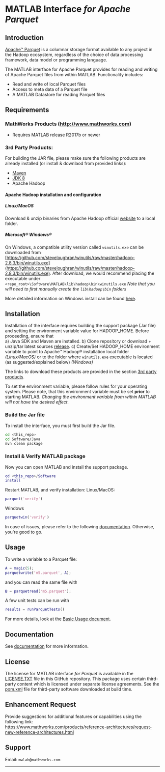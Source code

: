 [//]: #  (Copyright 2017, The MathWorks, Inc.)

# MATLAB Interface *for Apache Parquet*
## Introduction
[Apache™ Parquet](https://parquet.apache.org/) is a columnar storage format
available to any project in the Hadoop ecosystem, regardless of the choice of
data processing framework, data model or programming language.

The MATLAB interface for Apache Parquet provides for reading and writing of Apache Parquet files from within MATLAB. Functionality includes:
* Read and write of local Parquet files
* Access to meta data of a Parquet file
* A MATLAB Datastore for reading Parquet files

## Requirements
### MathWorks Products (http://www.mathworks.com)
* Requires MATLAB release R2017b or newer

### 3rd Party Products:
For building the JAR file, please make sure the following products are already installed (or install & downlaod from provided links):
- [Maven](https://maven.apache.org/download.cgi)
- [JDK 8](https://www.oracle.com/technetwork/java/javase/downloads/jdk8-downloads-2133151.html)
- Apache Hadoop

#### Apache Hadoop installation and configuration
##### Linux/MacOS
Download & unzip binaries from Apache Hadoop official [website](https://hadoop.apache.org/releases.html) to a local folder.

##### Microsoft® Windows®
On Windows, a compatible utility version called ```winutils.exe``` can be downloaded from
[https://github.com/steveloughran/winutils/raw/master/hadoop-2.8.3/bin/winutils.exe](https://github.com/steveloughran/winutils/raw/master/hadoop-2.8.3/bin/winutils.exe).
After download, we would recommend placing the executable under `<repo_root>\Software\MATLAB\lib\hadoop\bin\winutils.exe`
*Note that you will need to first manually create the `lib\hadoop\bin` folders*

More detailed information on Windows install can be found
[here](Documentation/Windows.md).

## Installation
Installation of the interface requires building the support package (Jar file) and setting the environment variable value for HADOOP_HOME. Before proceeding, ensure that  
a) Java SDK and Maven are installed.
b) Clone repository or download + unzip/tar latest sources [release](https://github.com/mathworks-ref-arch/matlab-parquet/releases).
c) Create/Set HADOOP_HOME environment variable to point to Apache™ Hadoop® installation local folder *(Linux/MacOS)* or to the folder where ```winutils.exe``` executable is located (as suggested/explained below) *(Windows)*

The links to download these products are provided in the section [3rd party products](#3rd-party-products).

To set the environment variable, please follow rules for your operating system.
Please note, that this environment variable must be set **prior** to starting MATLAB.
*Changing the environment variable from within MATLAB will not have the desired effect.*

### Build the Jar file
To install the interface, you must first build the Jar file.
```bash
cd <this_repo>
cd Software/Java
mvn clean package
```

### Install & Verify MATLAB package
Now you can open MATLAB and install the support package.
```MATLAB
cd <this_repo>/Software
install
```
Restart MATLAB, and verify installation:
Linux/MacOS:
```matlab
parquet('verify')
```

Windows
```matlab
parquetwin('verify')
```

In case of issues, please refer to the following [documentation](Documentation/Windows.md).
Otherwise, you're good to go.

## Usage

To write a variable to a Parquet file:
```MATLAB
A = magic(5);
parquetwrite('m5.parquet', A);
```

and you can read the same file with
```MATLAB
B = parquetread('m5.parquet');
```

A few unit tests can be run with
```MATLAB
results = runParquetTests()
```

For more details, look at the [Basic Usage document](Documentation/BasicUsage.md).


## Documentation
See [documentation](Documentation/README.md) for more information.


## License
The license for MATLAB interface *for Parquet* is available in the [LICENSE.TXT](LICENSE.TXT) file in this GitHub repository.
This package uses certain third-party content which is licensed under separate license agreements.
See the [pom.xml](Software/Java/pom.xml) file for third-party software downloaded at build time.

## Enhancement Request
Provide suggestions for additional features or capabilities using the following link:   
https://www.mathworks.com/products/reference-architectures/request-new-reference-architectures.html

## Support
Email: `mwlab@mathworks.com`

------------
